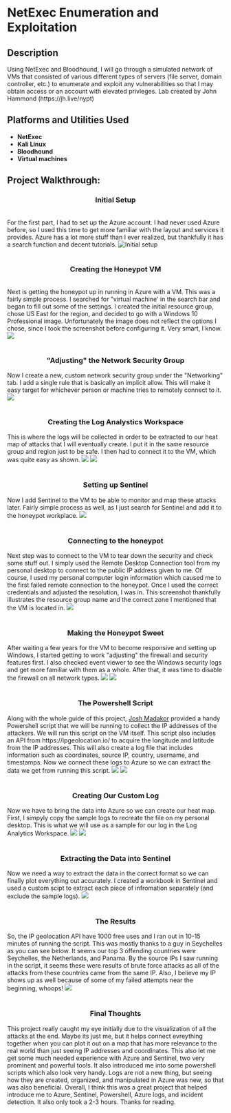 # NetExec Enumeration and Exploitation

<h2>Description</h2>
Using NetExec and Bloodhound, I will go through a simulated network of VMs that consisted of various different types of servers (file server, domain controller, etc.) to enumerate and exploit any vulnerabilities so that I may obtain access or an account with elevated privleges. Lab created by John Hammond (https://jh.live/nypt)
<br />


<h2>Platforms and Utilities Used</h2>

- <b>NetExec</b> 
- <b>Kali Linux</b>
- <b>Bloodhound</b>
- <b>Virtual machines</b> 

<h2>Project Walkthrough:</h2>

<p>
<h3 align="center">Initial Setup</h3> <br/>
For the first part, I had to set up the Azure account. I had never used Azure before, so I used this time to get more familiar with the layout and services it provides. Azure has a lot more stuff than I ever realized, but thankfully it has a search function and decent tutorials. 
 <img src="https://i.ibb.co/Wpf6BPH/gettingstarted.png" alt="Initial setup">
<br />
<br />
<h3 align="center">Creating the Honeypot VM</h3> <br/>
 Next is getting the honeypot up in running in Azure with a VM. This was a fairly simple process. I searched for "virtual machine' in the search bar and began to fill out some of the settings. I created the initial resource group, chose US East for the region, and decided to go with a Windows 10 Professional image. Unfortunately the image does not reflect the options I chose, since I took the screenshot before configuring it. Very smart, I know.
<img src="https://i.ibb.co/p0011jq/createa-VM.png">
<br />
<br />
 <h3 align="center"> "Adjusting" the Network Security Group</h3>
Now I create a new, custom network security group under the "Networking" tab. I add a single rule that is basically an implicit allow. This will make it easy target for whichever person or machine tries to remotely connect to it. 
<img src="https://i.ibb.co/0DjFNpX/sketchyfirewall.png">
 <br />
 <br />
<h3 align="center"> Creating the Log Analystics Workspace </h3>
This is where the logs will be collected in order to be extracted to our heat map of attacks that I will eventually create. I put it in the same resource group and region just to be safe. I then had to connect it to the VM, which was quite easy as shown.
<img src="https://i.ibb.co/VCn1qr3/loganalyticsworkspace.png">
<img src="https://i.ibb.co/xGJ4qpN/connectlogsto-VM.png">
<br />
<br />
<h3 align="center">Setting up Sentinel</h3>
Now I add Sentinel to the VM to be able to monitor and map these attacks later. Fairly simple process as well, as I just search for Sentinel and add it to the honeypot workplace.
<img src="https://i.ibb.co/mNNfbfm/create-Sentinel.png">
<br />
<br />
 <h3 align="center">Connecting to the honeypot</h3>
Next step was to connect to the VM to tear down the security and check some stuff out. I simply used the Remote Desktop Connection tool from my personal desktop to connect to the public IP address given to me. Of course, I used my personal computer login information which caused me to the first failed remote connection to the honeypot. Once I used the correct credentials and adjusted the resolution, I was in. This screenshot thankfully illustrates the resource group name and the correct zone I mentioned that the VM is located in. 
 <img src="https://i.ibb.co/XtDrrRv/RDP-to-VM.png">
<br />
<br />
<h3 align="center">Making the Honeypot Sweet</h3>
 After waiting a few years for the VM to become responsive and setting up Windows, I started getting to work "adjusting" the firewall and security features first. I also checked event viewer to see the Windows security logs and get more familiar with them as a whole. After that, it was time to disable the firewall on all network types.
 <img src="https://i.ibb.co/GFPQDGj/firewalloff-VM.png">
 <img src="https://i.ibb.co/1qVykVv/eventviewlogonattemptoopsie.png">
 <br />
 <br />
 <h3 align="center">The Powershell Script</h3>
 Along with the whole guide of this project, <a href="https://www.youtube.com/@JoshMadakor">Josh Madakor</a> provided a handy Powershell script that we will be running to collect the IP addresses of the attackers. We will run this script on the VM itself. This script also includes an API from https://ipgeolocation.io/ to acquire the longitude and latitude from the IP addresses. This will also create a log file that includes information such as coordinates, source IP, country, username, and timestamps. Now we connect these logs to Azure so we can extract the data we get from running this script. 
 <img src="https://i.ibb.co/gFpFPhM/collectlogson-VM.png">
 <img src="https://i.ibb.co/KLcRSWz/samplelogfile.png">
 <br />
 <br />
<h3 align="center">Creating Our Custom Log</h3>
Now we have to bring the data into Azure so we can create our heat map. First, I simpyly copy the sample logs to recreate the file on my personal desktop. This is what we will use as a sample for our log in the Log Analytics Workspace. 
<img src="https://i.ibb.co/m9ynkQV/creatingcustomlogs-Azure.png">
 <img src="https://i.ibb.co/CtwLMRb/transferlogfile-To-Azure.png">
 <br />
 <br />
<h3 align="center">Extracting the Data into Sentinel</h3>
Now we need a way to extract the data in the correct format so we can finally plot everything out accurately. I created a workbook in Sentinel and used a custom scipt to extract each piece of infromation separately (and exclude the sample logs).
<img src="https://i.ibb.co/WGMcmGG/extractlogscript.png">
<br />
<br />
<h3 align="center">The Results</h3>
So, the IP geolocation API have 1000 free uses and I ran out in 10-15 minutes of running the script. This was mostly thanks to a guy in Seychelles as you can see below. It seems our top 3 offending countries were Seychelles, the Netherlands, and Panama. By the source IPs I saw running in the script, it seems these were results of brute force attacks as all of the attacks from these countries came from the same IP. Also, I believe my IP shows up as well because of some of my failed attempts near the beginning, whoops!
<img src="https://i.ibb.co/4dxGpJM/mapresults10minutes-APIranout.png">
<br />
<br />
<h3 align="center">Final Thoughts</h3>
This project really caught my eye initially due to the visualization of all the attacks at the end. Maybe its just me, but it helps connect evreything together when you can plot it out on a map that has more relevance to the real world than just seeing IP addresses and coordinates. This also let me get some much needed experience with Azure and Sentinel, two very prominent and powerful tools. It also introduced me into some powershell scripts which also look very handy. Logs are not a new thing, but seeing how they are created, organized, and manipulated in Azure was new, so that was also beneficial. Overall, I think this was a great project that helped introduce me to Azure, Sentinel, Powershell, Azure logs, and incident detection. It also only took a 2-3 hours. Thanks for reading.

 
</p>

